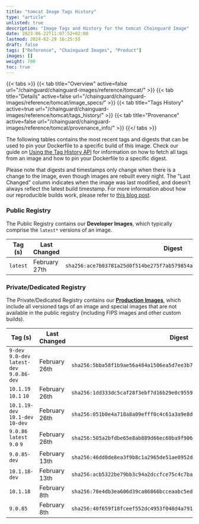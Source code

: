 ```yaml
---
title: "tomcat Image Tags History"
type: "article"
unlisted: true
description: "Image Tags and History for the tomcat Chainguard Image"
date: 2023-06-22T11:07:52+02:00
lastmod: 2024-02-29 16:25:55
draft: false
tags: ["Reference", "Chainguard Images", "Product"]
images: []
weight: 700
toc: true
---
```


{{< tabs >}}
{{< tab title="Overview" active=false url="/chainguard/chainguard-images/reference/tomcat/" >}}
{{< tab title="Details" active=false url="/chainguard/chainguard-images/reference/tomcat/image_specs/" >}}
{{< tab title="Tags History" active=true url="/chainguard/chainguard-images/reference/tomcat/tags_history/" >}}
{{< tab title="Provenance" active=false url="/chainguard/chainguard-images/reference/tomcat/provenance_info/" >}}
{{</ tabs >}}

The following tables contains the most recent tags and digests that can be used to pin your Dockerfile to a specific build of this image. Check our guide on [Using the Tag History API](/chainguard/chainguard-images/using-the-tag-history-api/) for information on how to fetch all tags from an image and how to pin your Dockerfile to a specific digest.

Please note that digests and timestamps only change when there is a change to the image, even though images are rebuilt every night. The "Last Changed" column indicates when the image was last modified, and doesn't always reflect the latest build timestamp. For more information about how our reproducible builds work, please refer to [this blog post](https://www.chainguard.dev/unchained/reproducing-chainguards-reproducible-image-builds).

### Public Registry
The Public Registry contains our **Developer Images**, which typically comprise the `latest*` versions of an image.

| Tag (s)   | Last Changed  | Digest                                                                    |
|-----------|---------------|---------------------------------------------------------------------------|
|  `latest` | February 27th | `sha256:ace7b03781a25d0f514be275f7ab579854abd09f766c21d9d07e6c3fb74eb3fa` |


### Private/Dedicated Registry
The Private/Dedicated Registry contains our **[Production Images](https://www.chainguard.dev/chainguard-images)**, which include all versioned tags of an image and special images that are not available in the public registry (including FIPS images and other custom builds).

| Tag (s)                                      | Last Changed  | Digest                                                                    |
|----------------------------------------------|---------------|---------------------------------------------------------------------------|
|  `9-dev` `9.0-dev` `latest-dev` `9.0.86-dev` | February 26th | `sha256:5bba58f1b9ae56a484a1506ea5d7ee3b7d2856f2eeb68f583cce7e730c55aa9e` |
|  `10.1.19` `10.1` `10`                       | February 26th | `sha256:1dd333dc5caf28f3ebf7d16b29e0c9559078567a72c2ec474d88cbc87a176913` |
|  `10.1.19-dev` `10.1-dev` `10-dev`           | February 26th | `sha256:051b0e4a718a8a09efff0c4c61a3a9e8d02c157b6d44d4fef8d5afdd04529e2e` |
|  `9.0.86` `latest` `9.0` `9`                 | February 26th | `sha256:505a2bfdbe65e8ab889d66ec60ba9f906f098fff0e732c361422c4f03f17dfad` |
|  `9.0.85-dev`                                | February 13th | `sha256:46dd0de8ea3f9b8c1a2965de51ae0952df7945c4a1890edaf30ac17f6ce9295a` |
|  `10.1.18-dev`                               | February 13th | `sha256:acb5322be79bb3c94a2dccfce75c4c7baf44312b87c572e04ddcdbfba597791d` |
|  `10.1.18`                                   | February 8th  | `sha256:78e4db3ea606d39ca86866bcceaabc5ede1f41c2c61d7613baf29627e6b3b48f` |
|  `9.0.85`                                    | February 8th  | `sha256:40f659f18fceef552dc4953f048d4a791a46a3ada3c2e20b4bc5ae98f666e57b` |


